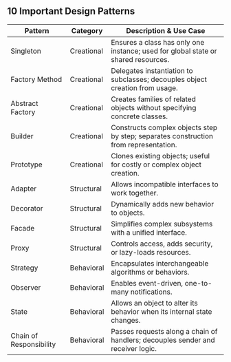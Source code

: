 ## 10 Important Design Patterns

| Pattern                 | Category   | Description & Use Case                                                               |
| ----------------------- | ---------- | ------------------------------------------------------------------------------------ |
| Singleton               | Creational | Ensures a class has only one instance; used for global state or shared resources.    |
| Factory Method          | Creational | Delegates instantiation to subclasses; decouples object creation from usage.         |
| Abstract Factory        | Creational | Creates families of related objects without specifying concrete classes.             |
| Builder                 | Creational | Constructs complex objects step by step; separates construction from representation. |
| Prototype               | Creational | Clones existing objects; useful for costly or complex object creation.               |
| Adapter                 | Structural | Allows incompatible interfaces to work together.                                     |
| Decorator               | Structural | Dynamically adds new behavior to objects.                                            |
| Facade                  | Structural | Simplifies complex subsystems with a unified interface.                              |
| Proxy                   | Structural | Controls access, adds security, or lazy-loads resources.                             |
| Strategy                | Behavioral | Encapsulates interchangeable algorithms or behaviors.                                |
| Observer                | Behavioral | Enables event-driven, one-to-many notifications.                                     |
| State                   | Behavioral | Allows an object to alter its behavior when its internal state changes.              |
| Chain of Responsibility | Behavioral | Passes requests along a chain of handlers; decouples sender and receiver logic.      |



